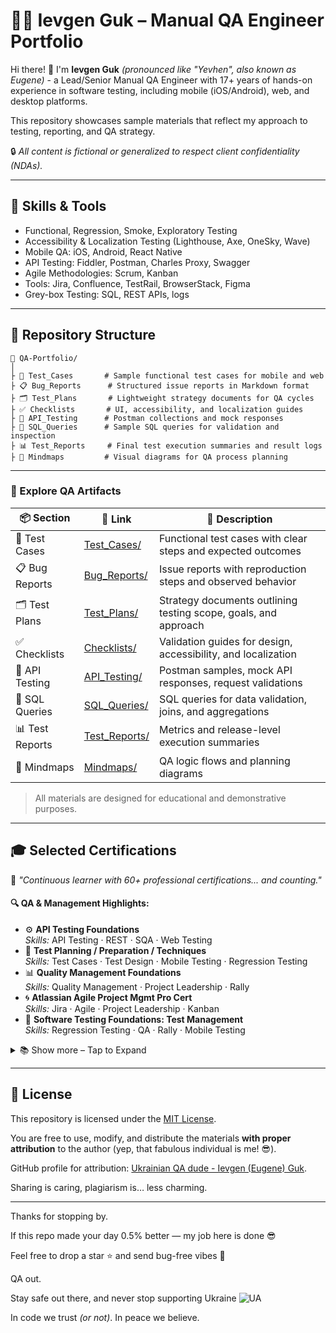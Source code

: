 # 🕵️‍♂️ Ievgen Guk – Manual QA Engineer Portfolio

<!-- <p align="center">
  <img src="https://img.shields.io/badge/QA--Portfolio-Manual--Testing-blue.svg" />
  <img src="https://img.shields.io/badge/Experience-17+--years-green.svg" />
  <img src="https://img.shields.io/badge/TechStack-Mobile%20%7C%20Web%20%7C%20API-yellow.svg" />
  <img src="https://img.shields.io/badge/Location-Košice%2C%20Slovakia-lightgrey.svg" />
</p>

<p align="center">
  🚀 <a href="#📁-repository-structure">Repository Overview</a> • 
  💬 <a href="#👤-about-me">About Me</a> • 
  🧰 <a href="#🧰-skills--tools">Skills</a> • 
  🧪 <a href="#📁-explore-qa-artifacts">Explore Test Sections</a> • 
  🎓 <a href="#🎓-selected-certifications">Certifications</a>
</p>

--- -->

Hi there! 👋 I'm **Ievgen Guk** *(pronounced like "Yevhen", also known as Eugene)* - a Lead/Senior Manual QA Engineer with 17+ years of hands-on experience in software testing, including mobile (iOS/Android), web, and desktop platforms.

This repository showcases sample materials that reflect my approach to testing, reporting, and QA strategy.  

🔒 *All content is fictional or generalized to respect client confidentiality (NDAs).*

---

## 🧰 Skills & Tools

- Functional, Regression, Smoke, Exploratory Testing  
- Accessibility & Localization Testing (Lighthouse, Axe, OneSky, Wave)  
- Mobile QA: iOS, Android, React Native  
- API Testing: Fiddler, Postman, Charles Proxy, Swagger  
- Agile Methodologies: Scrum, Kanban  
- Tools: Jira, Confluence, TestRail, BrowserStack, Figma  
- Grey-box Testing: SQL, REST APIs, logs

---

## 📁 Repository Structure

```
📂 QA-Portfolio/
│
├ 🧪 Test_Cases       # Sample functional test cases for mobile and web  
├ 📋 Bug_Reports      # Structured issue reports in Markdown format  
├ 🗂️ Test_Plans       # Lightweight strategy documents for QA cycles  
├ ✅ Checklists       # UI, accessibility, and localization guides  
├ 🔌 API_Testing      # Postman collections and mock responses  
├ 💾 SQL_Queries      # Sample SQL queries for validation and inspection  
├ 📊 Test_Reports     # Final test execution summaries and result logs  
├ 🧠 Mindmaps         # Visual diagrams for QA process planning
```

---

### 📁 Explore QA Artifacts

| 📦 Section       | 🔗 Link                            | 📝 Description                                                  |
|------------------|------------------------------------|------------------------------------------------------------------|
| 🧪 Test Cases     | [Test_Cases/](Test_Cases/)         | Functional test cases with clear steps and expected outcomes     |
| 📋 Bug Reports    | [Bug_Reports/](Bug_Reports/)       | Issue reports with reproduction steps and observed behavior      |
| 🗂️ Test Plans     | [Test_Plans/](Test_Plans/)         | Strategy documents outlining testing scope, goals, and approach  |
| ✅ Checklists     | [Checklists/](Checklists/)         | Validation guides for design, accessibility, and localization    |
| 🔌 API Testing    | [API_Testing/](API_Testing/)       | Postman samples, mock API responses, request validations         |
| 💾 SQL Queries    | [SQL_Queries/](SQL_Queries/)       | SQL queries for data validation, joins, and aggregations         |
| 📊 Test Reports   | [Test_Reports/](Test_Reports/)     | Metrics and release-level execution summaries                    |
| 🧠 Mindmaps       | [Mindmaps/](Mindmaps/)             | QA logic flows and planning diagrams                             |

> All materials are designed for educational and demonstrative purposes.

---

## 🎓 Selected Certifications
 
💬 *"Continuous learner with 60+ professional certifications... and counting."*  

#### 🔍 QA & Management Highlights:

- ⚙️ **API Testing Foundations**  
  *Skills:* API Testing · REST · SQA · Web Testing  
- 🧪 **Test Planning / Preparation / Techniques**  
  *Skills:* Test Cases · Test Design · Mobile Testing · Regression Testing 
- 📊 **Quality Management Foundations**  
  *Skills:* Quality Management · Project Leadership · Rally  
- 🌀 **Atlassian Agile Project Mgmt Pro Cert**  
  *Skills:* Jira · Agile · Project Leadership · Kanban  
- 🎯 **Software Testing Foundations: Test Management**  
  *Skills:* Regression Testing · QA · Rally · Mobile Testing

<details>
  <summary>📚 Show more – Tap to Expand</summary>

#### 🧪 Testing Techniques:
- **Snagit Certification** – TechSmith  
- **Alpha Testing in Agile World**
- **Exploratory Testing**
- **Penetration Testing and Ethical Hacking** 
- **Bug Writing and Management**
- **Scripting for Testers**
- **Continuous Testing and DevOps**
- **Transitioning to Automation**
- **Becoming a Product Tester**
- **Agile Testing**
- **Testing Throughout SDLC**
- **Chrome DevTools · Web Performance**
- **Test Automation Foundations**

#### 🤖 Productivity & Tools:
- **Career Essentials in GitHub**
- **AI for Managers**
- **Boosting Productivity with AI**
- **Generative AI for Research**
- **LambdaTest Pro Certification**
- **Learning Jira · Rally · Mantis**

#### ☁️ DevOps & Cloud:
- **Azure DevOps (for non-programmers)**
- **AZ-900 Microsoft Azure Fundamentals**
- **Learning Azure DevOps · AWS Essentials**

#### 📊 Project Management Series:
- **Getting Started with Microsoft Project**
- **Project Leadership**
- **Planning for Successful Projects**
- **Microsoft Project in Business Situations**
- **Meeting Planning · Delegating Tasks · Strategic Thinking**

#### 🛠️ Other:
- **React Native Essential Training**
- **ServiceNow & ITSM**
- **Behavior-Driven Development**
- **Understanding Manual Testing**
- **Jira Work Management Fundamentals**
- **Common Meeting Problems**

</details>

---

## 🧾 License

This repository is licensed under the [MIT License](LICENSE).  

You are free to use, modify, and distribute the materials **with proper attribution** to the author (yep, that fabulous individual is me! 😎).

GitHub profile for attribution: [Ukrainian QA dude - Ievgen (Eugene) Guk](https://github.com/eGoOki).

Sharing is caring, plagiarism is… less charming.

---

Thanks for stopping by. 

If this repo made your day 0.5% better — my job here is done 😎

Feel free to drop a star ⭐ and send bug-free vibes 🚀

QA out.  

Stay safe out there, and never stop supporting Ukraine ![UA](https://flagcdn.com/w20/ua.png)  

In code we trust *(or not)*. In peace we believe.
